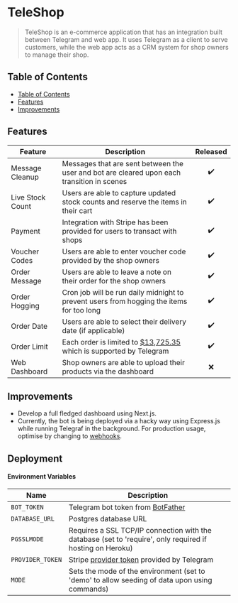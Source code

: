 # TeleShop
> TeleShop is an e-commerce application that has an integration built between Telegram and web app. It uses Telegram as a client to serve customers, while the web app acts as a CRM system for shop owners to manage their shop.

## Table of Contents
  - [Table of Contents](#table-of-contents)
  - [Features](#features)
  - [Improvements](#improvements)

## Features
| Feature          | Description                                                                                                                        |      Released      |
| ---------------- | ---------------------------------------------------------------------------------------------------------------------------------- | :----------------: |
| Message Cleanup  | Messages that are sent between the user and bot are cleared upon each transition in scenes                                         | :heavy_check_mark: |
| Live Stock Count | Users are able to capture updated stock counts and reserve the items in their cart                                                 | :heavy_check_mark: |
| Payment          | Integration with Stripe has been provided for users to transact with shops                                                         | :heavy_check_mark: |
| Voucher Codes    | Users are able to enter voucher code provided by the shop owners                                                                   | :heavy_check_mark: |
| Order Message    | Users are able to leave a note on their order for the shop owners                                                                  | :heavy_check_mark: |
| Order Hogging    | Cron job will be run daily midnight to prevent users from hogging the items for too long                                           | :heavy_check_mark: |
| Order Date       | Users are able to select their delivery date (if applicable)                                                                       | :heavy_check_mark: |
| Order Limit      | Each order is limited to [$13,725.35](https://core.telegram.org/bots/payments#supported-currencies) which is supported by Telegram | :heavy_check_mark: |
| Web Dashboard    | Shop owners are able to upload their products via the dashboard                                                                    |        :x:         |

## Improvements
- Develop a full fledged dashboard using Next.js.
- Currently, the bot is being deployed via a hacky way using Express.js while running Telegraf in the background. For production usage, optimise by changing to [webhooks](https://telegraf.js.org/#webhooks).

## Deployment
#### Environment Variables
| Name             | Description                                                                                               |
| ---------------- | --------------------------------------------------------------------------------------------------------- |
| `BOT_TOKEN`      | Telegram bot token from [BotFather](https://core.telegram.org/bots#3-how-do-i-create-a-bot)               |
| `DATABASE_URL`   | Postgres database URL                                                                                     |
| `PGSSLMODE`      | Requires a SSL TCP/IP connection with the database (set to 'require', only required if hosting on Heroku) |
| `PROVIDER_TOKEN` | Stripe [provider token](https://core.telegram.org/bots/payments#a-bot-invoice) provided by Telegram       |
| `MODE`           | Sets the mode of the environment (set to 'demo' to allow seeding of data upon using commands)             |